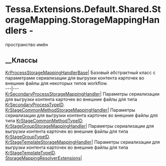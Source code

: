 # Tessa.Extensions.Default.Shared.StorageMapping.StorageMappingHandlers -
пространство имён
## __Классы
[KrProcessStorageMappingHandlerBase](T_Tessa_Extensions_Default_Shared_StorageMapping_StorageMappingHandlers_KrProcessStorageMappingHandlerBase.htm)|
Базовый абстрактный класс с параметрами сериализации для выгрузки контента
карточек во внешние файлы для некоторых типов workflow.  
---|---  
[KrSecondaryProcessStorageMappingHandler](T_Tessa_Extensions_Default_Shared_StorageMapping_StorageMappingHandlers_KrSecondaryProcessStorageMappingHandler.htm)|
Параметры сериализации для выгрузки контента карточек во внешние файлы для
типа
[KrSecondaryProcessTypeID](F_Tessa_Extensions_Default_Shared_DefaultCardTypes_KrSecondaryProcessTypeID.htm).  
[KrStageCommonMethodStorageMappingHandler](T_Tessa_Extensions_Default_Shared_StorageMapping_StorageMappingHandlers_KrStageCommonMethodStorageMappingHandler.htm)|
Параметры сериализации для выгрузки контента карточек во внешние файлы для
типа
[KrStageCommonMethodTypeID](F_Tessa_Extensions_Default_Shared_DefaultCardTypes_KrStageCommonMethodTypeID.htm).  
[KrStageGroupStorageMappingHandler](T_Tessa_Extensions_Default_Shared_StorageMapping_StorageMappingHandlers_KrStageGroupStorageMappingHandler.htm)|
Параметры сериализации для выгрузки контента карточек во внешние файлы для
типа
[KrStageGroupTypeID](F_Tessa_Extensions_Default_Shared_DefaultCardTypes_KrStageGroupTypeID.htm).  
[KrStageTemplateStorageMappingHandler](T_Tessa_Extensions_Default_Shared_StorageMapping_StorageMappingHandlers_KrStageTemplateStorageMappingHandler.htm)|
Параметры сериализации для выгрузки контента карточек во внешние файлы для
типа
[KrStageTemplateTypeID](F_Tessa_Extensions_Default_Shared_DefaultCardTypes_KrStageTemplateTypeID.htm).  
[StorageMappingResolverExtensions](T_Tessa_Extensions_Default_Shared_StorageMapping_StorageMappingHandlers_StorageMappingResolverExtensions.htm)|
